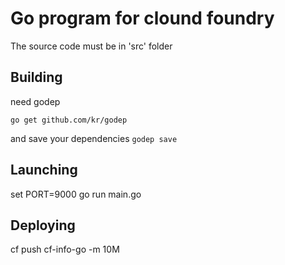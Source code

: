 # Go program for clound foundry

The source code must be in 'src' folder

## Building 

need godep

`
 go get github.com/kr/godep
`

and save your dependencies
`
godep save
`


## Launching
set PORT=9000
go run main.go

## Deploying

cf push cf-info-go -m 10M
